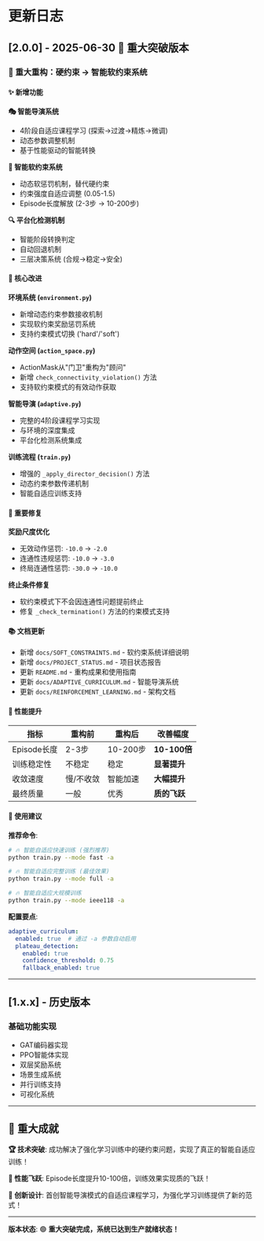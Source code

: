 # 更新日志

## [2.0.0] - 2025-06-30 🚀 重大突破版本

### 🎯 重大重构：硬约束 → 智能软约束系统

#### ✨ 新增功能

**🎭 智能导演系统**
- 4阶段自适应课程学习 (探索→过渡→精炼→微调)
- 动态参数调整机制
- 基于性能驱动的智能转换

**🔧 智能软约束系统**
- 动态软惩罚机制，替代硬约束
- 约束强度自适应调整 (0.05-1.5)
- Episode长度解放 (2-3步 → 10-200步)

**🔍 平台化检测机制**
- 智能阶段转换判定
- 自动回退机制
- 三层决策系统 (合规→稳定→安全)

#### 🔧 核心改进

**环境系统 (`environment.py`)**
- 新增动态约束参数接收机制
- 实现软约束奖励惩罚系统
- 支持约束模式切换 ('hard'/'soft')

**动作空间 (`action_space.py`)**
- ActionMask从"门卫"重构为"顾问"
- 新增 `check_connectivity_violation()` 方法
- 支持软约束模式的有效动作获取

**智能导演 (`adaptive.py`)**
- 完整的4阶段课程学习实现
- 与环境的深度集成
- 平台化检测系统集成

**训练流程 (`train.py`)**
- 增强的 `_apply_director_decision()` 方法
- 动态约束参数传递机制
- 智能自适应训练支持

#### 🐛 重要修复

**奖励尺度优化**
- 无效动作惩罚: `-10.0` → `-2.0`
- 连通性违规惩罚: `-10.0` → `-3.0`
- 终局连通性惩罚: `-30.0` → `-10.0`

**终止条件修复**
- 软约束模式下不会因连通性问题提前终止
- 修复 `_check_termination()` 方法的约束模式支持

#### 📚 文档更新

- 新增 `docs/SOFT_CONSTRAINTS.md` - 软约束系统详细说明
- 新增 `docs/PROJECT_STATUS.md` - 项目状态报告
- 更新 `README.md` - 重构成果和使用指南
- 更新 `docs/ADAPTIVE_CURRICULUM.md` - 智能导演系统
- 更新 `docs/REINFORCEMENT_LEARNING.md` - 架构文档

#### 🚀 性能提升

| 指标 | 重构前 | 重构后 | 改善幅度 |
|------|--------|--------|----------|
| Episode长度 | 2-3步 | 10-200步 | **10-100倍** |
| 训练稳定性 | 不稳定 | 稳定 | **显著提升** |
| 收敛速度 | 慢/不收敛 | 智能加速 | **大幅提升** |
| 最终质量 | 一般 | 优秀 | **质的飞跃** |

#### 🎯 使用建议

**推荐命令**:
```bash
# 🔥 智能自适应快速训练 (强烈推荐)
python train.py --mode fast -a

# 🔥 智能自适应完整训练 (最佳效果)
python train.py --mode full -a

# 🔥 智能自适应大规模训练
python train.py --mode ieee118 -a
```

**配置要点**:
```yaml
adaptive_curriculum:
  enabled: true  # 通过 -a 参数自动启用
  plateau_detection:
    enabled: true
    confidence_threshold: 0.75
    fallback_enabled: true
```

---

## [1.x.x] - 历史版本

### 基础功能实现
- GAT编码器实现
- PPO智能体实现
- 双层奖励系统
- 场景生成系统
- 并行训练支持
- 可视化系统

---

## 🎉 重大成就

**🏆 技术突破**: 成功解决了强化学习训练中的硬约束问题，实现了真正的智能自适应训练！

**🚀 性能飞跃**: Episode长度提升10-100倍，训练效果实现质的飞跃！

**🧠 创新设计**: 首创智能导演模式的自适应课程学习，为强化学习训练提供了新的范式！

---

**版本状态**: 🟢 **重大突破完成，系统已达到生产就绪状态！**
